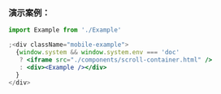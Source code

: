 ### 演示案例：
```jsx harmony
import Example from './Example'

;<div className="mobile-example">
  {window.system && window.system.env === 'doc' 
   ? <iframe src="./components/scroll-container.html" />
   : <div><Example /></div>
  }
</div>
``` 
```js { "file": "../Example.tsx" }
```